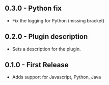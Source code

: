 ## 0.3.0 - Python fix
* Fix the logging for Python (missing bracket)

## 0.2.0 - Plugin description
* Sets a description for the plugin.

## 0.1.0 - First Release
* Adds support for Javascript, Python, Java
